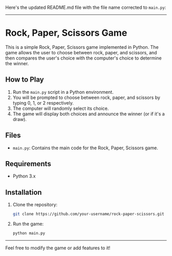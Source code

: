 Here's the updated README.md file with the file name corrected to `main.py`:

---

# Rock, Paper, Scissors Game

This is a simple Rock, Paper, Scissors game implemented in Python. The game allows the user to choose between rock, paper, and scissors, and then compares the user's choice with the computer's choice to determine the winner.

## How to Play

1. Run the `main.py` script in a Python environment.
2. You will be prompted to choose between rock, paper, and scissors by typing 0, 1, or 2 respectively.
3. The computer will randomly select its choice.
4. The game will display both choices and announce the winner (or if it's a draw).

## Files

- `main.py`: Contains the main code for the Rock, Paper, Scissors game.

## Requirements

- Python 3.x

## Installation

1. Clone the repository:

   ```bash
   git clone https://github.com/your-username/rock-paper-scissors.git
   ```

2. Run the game:

   ```bash
   python main.py
   ```

---

Feel free to modify the game or add features to it!

